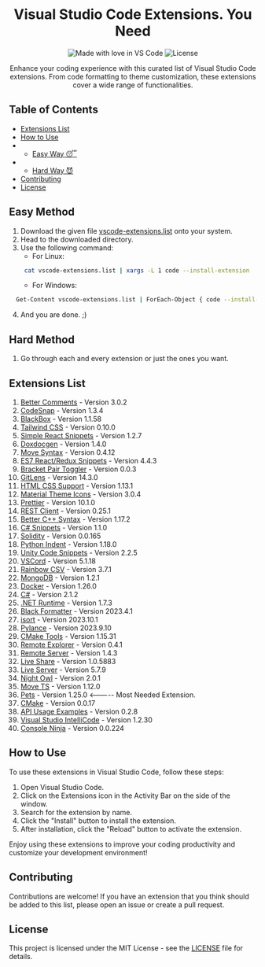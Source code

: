 <h1 align="center">Visual Studio Code Extensions. You Need</h1>
<p align="center">
  <img src="https://img.shields.io/badge/Made%20with-%E2%9D%A4%EF%B8%8F%20in%20VS%20Code-blue.svg" alt="Made with love in VS Code">
  <img src="https://img.shields.io/github/license/Rahul-Sahani04/Must_Need_VS_Code_Extensions" alt="License">
</p>

<p align="center">
  Enhance your coding experience with this curated list of Visual Studio Code extensions. From code formatting to theme customization, these extensions cover a wide range of functionalities.
</p>

## Table of Contents
- [Extensions List](#extensions-list)
- [How to Use](#how-to-use)
- - [Easy Way 😴](#easy-method)
- - [Hard Way 😈](#hard-method)
- [Contributing](#contributing)
- [License](#license)


## Easy Method 
1. Download the given file [vscode-extensions.list](https://github.com/Rahul-Sahani04/Must_Need_VS_Code_Extensions/blob/main/vscode-extensions.list) onto your system.
2. Head to the downloaded directory.
3. Use the following command:
   - For Linux:
   ```bash
    cat vscode-extensions.list | xargs -L 1 code --install-extension
   ```
   - For Windows:
  ```bash
    Get-Content vscode-extensions.list | ForEach-Object { code --install-extension $_ }
  ```
4. And you are done. ;)

## Hard Method
1. Go through each and every extension or just the ones you want.

## Extensions List

1. [Better Comments](https://marketplace.visualstudio.com/items?itemName=aaron-bond.better-comments) - Version 3.0.2
2. [CodeSnap](https://marketplace.visualstudio.com/items?itemName=adpyke.codesnap) - Version 1.3.4
3. [BlackBox](https://marketplace.visualstudio.com/items?itemName=blackboxapp.blackbox) - Version 1.1.58
4. [Tailwind CSS](https://marketplace.visualstudio.com/items?itemName=bradlc.vscode-tailwindcss) - Version 0.10.0
5. [Simple React Snippets](https://marketplace.visualstudio.com/items?itemName=burkeholland.simple-react-snippets) - Version 1.2.7
6. [Doxdocgen](https://marketplace.visualstudio.com/items?itemName=cschlosser.doxdocgen) - Version 1.4.0
7. [Move Syntax](https://marketplace.visualstudio.com/items?itemName=damirka.move-syntax) - Version 0.4.12
8. [ES7 React/Redux Snippets](https://marketplace.visualstudio.com/items?itemName=dsznajder.es7-react-js-snippets) - Version 4.4.3
9. [Bracket Pair Toggler](https://marketplace.visualstudio.com/items?itemName=dzhavat.bracket-pair-toggler) - Version 0.0.3
10. [GitLens](https://marketplace.visualstudio.com/items?itemName=eamodio.gitlens) - Version 14.3.0
11. [HTML CSS Support](https://marketplace.visualstudio.com/items?itemName=ecmel.vscode-html-css) - Version 1.13.1
12. [Material Theme Icons](https://marketplace.visualstudio.com/items?itemName=equinusocio.vsc-material-theme-icons) - Version 3.0.4
13. [Prettier](https://marketplace.visualstudio.com/items?itemName=esbenp.prettier-vscode) - Version 10.1.0
14. [REST Client](https://marketplace.visualstudio.com/items?itemName=humao.rest-client) - Version 0.25.1
15. [Better C++ Syntax](https://marketplace.visualstudio.com/items?itemName=jeff-hykin.better-cpp-syntax) - Version 1.17.2
16. [C# Snippets](https://marketplace.visualstudio.com/items?itemName=jorgeserrano.vscode-csharp-snippets) - Version 1.1.0
17. [Solidity](https://marketplace.visualstudio.com/items?itemName=juanblanco.solidity) - Version 0.0.165
18. [Python Indent](https://marketplace.visualstudio.com/items?itemName=kevinrose.vsc-python-indent) - Version 1.18.0
19. [Unity Code Snippets](https://marketplace.visualstudio.com/items?itemName=kleber-swf.unity-code-snippets) - Version 2.2.5
20. [VSCord](https://marketplace.visualstudio.com/items?itemName=leonardssh.vscord) - Version 5.1.18
21. [Rainbow CSV](https://marketplace.visualstudio.com/items?itemName=mechatroner.rainbow-csv) - Version 3.7.1
22. [MongoDB](https://marketplace.visualstudio.com/items?itemName=mongodb.mongodb-vscode) - Version 1.2.1
23. [Docker](https://marketplace.visualstudio.com/items?itemName=ms-azuretools.vscode-docker) - Version 1.26.0
24. [C#](https://marketplace.visualstudio.com/items?itemName=ms-dotnettools.csharp) - Version 2.1.2
25. [.NET Runtime](https://marketplace.visualstudio.com/items?itemName=ms-dotnettools.vscode-dotnet-runtime) - Version 1.7.3
26. [Black Formatter](https://marketplace.visualstudio.com/items?itemName=ms-python.black-formatter) - Version 2023.4.1
27. [isort](https://marketplace.visualstudio.com/items?itemName=ms-python.isort) - Version 2023.10.1
28. [Pylance](https://marketplace.visualstudio.com/items?itemName=ms-python.vscode-pylance) - Version 2023.9.10
29. [CMake Tools](https://marketplace.visualstudio.com/items?itemName=ms-vscode.cmake-tools) - Version 1.15.31
30. [Remote Explorer](https://marketplace.visualstudio.com/items?itemName=ms-vscode.remote-explorer) - Version 0.4.1
31. [Remote Server](https://marketplace.visualstudio.com/items?itemName=ms-vscode.remote-server) - Version 1.4.3
32. [Live Share](https://marketplace.visualstudio.com/items?itemName=ms-vsliveshare.vsliveshare) - Version 1.0.5883
33. [Live Server](https://marketplace.visualstudio.com/items?itemName=ritwickdey.liveserver) - Version 5.7.9
34. [Night Owl](https://marketplace.visualstudio.com/items?itemName=sdras.night-owl) - Version 2.0.1
35. [Move TS](https://marketplace.visualstudio.com/items?itemName=stringham.move-ts) - Version 1.12.0
36. [Pets](https://marketplace.visualstudio.com/items?itemName=tonybaloney.vscode-pets) - Version 1.25.0 <----- Most Needed Extension.
37. [CMake](https://marketplace.visualstudio.com/items?itemName=twxs.cmake) - Version 0.0.17
38. [API Usage Examples](https://marketplace.visualstudio.com/items?itemName=visualstudioexptteam.intellicode-api-usage-examples) - Version 0.2.8
39. [Visual Studio IntelliCode](https://marketplace.visualstudio.com/items?itemName=visualstudioexptteam.vscodeintellicode) - Version 1.2.30
40. [Console Ninja](https://marketplace.visualstudio.com/items?itemName=wallabyjs.console-ninja) - Version 0.0.224

## How to Use

To use these extensions in Visual Studio Code, follow these steps:

1. Open Visual Studio Code.
2. Click on the Extensions icon in the Activity Bar on the side of the window.
3. Search for the extension by name.
4. Click the "Install" button to install the extension.
5. After installation, click the "Reload" button to activate the extension.

Enjoy using these extensions to improve your coding productivity and customize your development environment!

## Contributing

Contributions are welcome! If you have an extension that you think should be added to this list, please open an issue or create a pull request.

## License

This project is licensed under the MIT License - see the [LICENSE](LICENSE) file for details.
